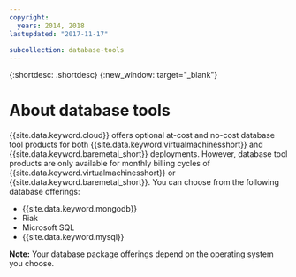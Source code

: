 ```yaml
---
copyright:
  years: 2014, 2018
lastupdated: "2017-11-17"

subcollection: database-tools
---
```


{:shortdesc: .shortdesc}
{:new_window: target="_blank"}

# About database tools

{{site.data.keyword.cloud}} offers optional at-cost and no-cost database tool products for both {{site.data.keyword.virtualmachinesshort}} and {{site.data.keyword.baremetal_short}} deployments. However, database tool products are only available for monthly billing cycles of {{site.data.keyword.virtualmachinesshort}} or {{site.data.keyword.baremetal_short}}. You can choose from the following database offerings:

* {{site.data.keyword.mongodb}}
* Riak
* Microsoft SQL
* {{site.data.keyword.mysql}}

**Note:** Your database package offerings depend on the operating system you choose.


